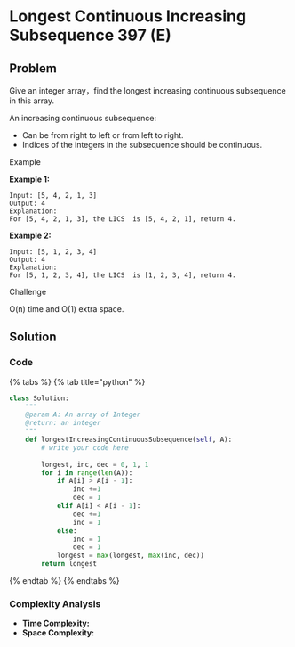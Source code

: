 # Longest Continuous Increasing Subsequence 397 \(E\)

## Problem

Give an integer array，find the longest increasing continuous subsequence in this array.

An increasing continuous subsequence:

* Can be from right to left or from left to right.
* Indices of the integers in the subsequence should be continuous.

Example

**Example 1:**

```text
Input: [5, 4, 2, 1, 3]
Output: 4
Explanation:
For [5, 4, 2, 1, 3], the LICS  is [5, 4, 2, 1], return 4.
```

**Example 2:**

```text
Input: [5, 1, 2, 3, 4]
Output: 4
Explanation:
For [5, 1, 2, 3, 4], the LICS  is [1, 2, 3, 4], return 4.
```

Challenge

O\(n\) time and O\(1\) extra space.

## Solution 

### Code

{% tabs %}
{% tab title="python" %}
```python
class Solution:
    """
    @param A: An array of Integer
    @return: an integer
    """
    def longestIncreasingContinuousSubsequence(self, A):
        # write your code here
        
        longest, inc, dec = 0, 1, 1
        for i in range(len(A)):
            if A[i] > A[i - 1]:
                inc +=1
                dec = 1
            elif A[i] < A[i - 1]:
                dec +=1
                inc = 1
            else:
                inc = 1
                dec = 1
            longest = max(longest, max(inc, dec))
        return longest
```
{% endtab %}
{% endtabs %}

### Complexity Analysis

* **Time Complexity:**
* **Space Complexity:**

